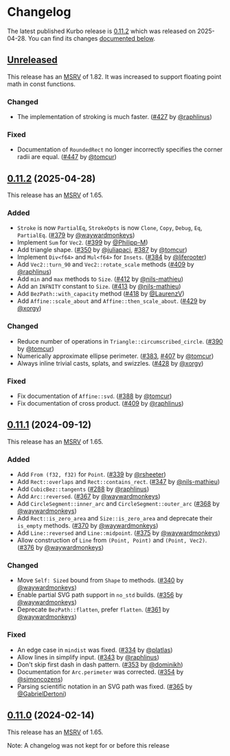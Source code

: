 <!-- Instructions

This changelog follows the patterns described here: <https://keepachangelog.com/en/>.

Subheadings to categorize changes are `added, changed, deprecated, removed, fixed, security`.

-->

# Changelog

The latest published Kurbo release is [0.11.2](#0112-2025-04-28) which was released on 2025-04-28.
You can find its changes [documented below](#0112-2025-04-28).

## [Unreleased]

This release has an [MSRV][] of 1.82.
It was increased to support floating point math in const functions.

### Changed

- The implementation of stroking is much faster. ([#427][] by [@raphlinus][])

### Fixed

- Documentation of `RoundedRect` no longer incorrectly specifies the corner radii are equal. ([#447][] by [@tomcur][])

## [0.11.2][] (2025-04-28)

This release has an [MSRV][] of 1.65.

### Added

- `Stroke` is now `PartialEq`, `StrokeOpts` is now `Clone`, `Copy`, `Debug`, `Eq`, `PartialEq`. ([#379][] by [@waywardmonkeys][])
- Implement `Sum` for `Vec2`. ([#399][] by [@Philipp-M][])
- Add triangle shape. ([#350][] by [@juliapaci][], [#387][] by [@tomcur][])
- Implement `Div<f64>` and `Mul<f64>` for `Insets`. ([#384][] by [@liferooter][])
- Add `Vec2::turn_90` and `Vec2::rotate_scale` methods ([#409][] by [@raphlinus][])
- Add `min` and `max` methods to `Size`. ([#412][] by [@nils-mathieu][])
- Add an `INFNITY` constant to `Size`. ([#413][] by [@nils-mathieu][])
- Add `BezPath::with_capacity` method ([#418][] by [@LaurenzV][])
- Add  `Affine::scale_about` and `Affine::then_scale_about`. ([#429][] by [@xorgy][])

### Changed

- Reduce number of operations in `Triangle::circumscribed_circle`. ([#390][] by [@tomcur][])
- Numerically approximate ellipse perimeter. ([#383][], [#407][] by [@tomcur][])
- Always inline trivial casts, splats, and swizzles. ([#428][] by [@xorgy][])

### Fixed

- Fix documentation of `Affine::svd`. ([#388][] by [@tomcur][])
- Fix documentation of cross product. ([#409][] by [@raphlinus][])

## [0.11.1][] (2024-09-12)

This release has an [MSRV][] of 1.65.

### Added

- Add `From (f32, f32)` for `Point`. ([#339][] by [@rsheeter][])
- Add `Rect::overlaps` and `Rect::contains_rect`. ([#347][] by [@nils-mathieu][])
- Add `CubicBez::tangents` ([#288][] by [@raphlinus][])
- Add `Arc::reversed`. ([#367][] by [@waywardmonkeys][])
- Add `CircleSegment::inner_arc` and `CircleSegment::outer_arc` ([#368][] by [@waywardmonkeys][])
- Add `Rect::is_zero_area` and `Size::is_zero_area` and deprecate their `is_empty` methods. ([#370][] by [@waywardmonkeys][])
- Add `Line::reversed` and `Line::midpoint`. ([#375][] by [@waywardmonkeys][])
- Allow construction of `Line` from `(Point, Point)` and `(Point, Vec2)`. ([#376][] by [@waywardmonkeys][])

### Changed

- Move `Self: Sized` bound from `Shape` to methods. ([#340][] by [@waywardmonkeys][])
- Enable partial SVG path support in `no_std` builds. ([#356][] by [@waywardmonkeys][])
- Deprecate `BezPath::flatten`, prefer `flatten`. ([#361][] by [@waywardmonkeys][])

### Fixed

- An edge case in `mindist` was fixed. ([#334][] by [@platlas][])
- Allow lines in simplify input. ([#343][] by [@raphlinus][])
- Don't skip first dash in dash pattern. ([#353][] by [@dominikh][])
- Documentation for `Arc.perimeter` was corrected. ([#354][] by [@simoncozens][])
- Parsing scientific notation in an SVG path was fixed. ([#365][] by [@GabrielDertoni][])

## [0.11.0][] (2024-02-14)

This release has an [MSRV][] of 1.65.

Note: A changelog was not kept for or before this release

[@dominikh]: https://github.com/dominikh
[@GabrielDertoni]: https://github.com/GabrielDertoni
[@juliapaci]: https://github.com/juliapaci
[@LaurenzV]: https://github.com/LaurenzV
[@liferooter]: https://github.com/liferooter
[@nils-mathieu]: https://github.com/nils-mathieu
[@Philipp-M]: https://github.com/Philipp-M
[@platlas]: https://github.com/platlas
[@raphlinus]: https://github.com/raphlinus
[@rsheeter]: https://github.com/rsheeter
[@simoncozens]: https://github.com/simoncozens
[@tomcur]: https://github.com/tomcur
[@waywardmonkeys]: https://github.com/waywardmonkeys
[@xorgy]: https://github.com/xorgy

[#288]: https://github.com/linebender/kurbo/pull/288
[#334]: https://github.com/linebender/kurbo/pull/334
[#339]: https://github.com/linebender/kurbo/pull/339
[#340]: https://github.com/linebender/kurbo/pull/340
[#343]: https://github.com/linebender/kurbo/pull/343
[#347]: https://github.com/linebender/kurbo/pull/347
[#350]: https://github.com/linebender/kurbo/pull/350
[#353]: https://github.com/linebender/kurbo/pull/353
[#354]: https://github.com/linebender/kurbo/pull/354
[#356]: https://github.com/linebender/kurbo/pull/356
[#361]: https://github.com/linebender/kurbo/pull/361
[#365]: https://github.com/linebender/kurbo/pull/365
[#367]: https://github.com/linebender/kurbo/pull/367
[#368]: https://github.com/linebender/kurbo/pull/368
[#370]: https://github.com/linebender/kurbo/pull/370
[#375]: https://github.com/linebender/kurbo/pull/375
[#376]: https://github.com/linebender/kurbo/pull/376
[#379]: https://github.com/linebender/kurbo/pull/379
[#383]: https://github.com/linebender/kurbo/pull/383
[#384]: https://github.com/linebender/kurbo/pull/384
[#387]: https://github.com/linebender/kurbo/pull/387
[#388]: https://github.com/linebender/kurbo/pull/388
[#390]: https://github.com/linebender/kurbo/pull/390
[#399]: https://github.com/linebender/kurbo/pull/399
[#407]: https://github.com/linebender/kurbo/pull/407
[#409]: https://github.com/linebender/kurbo/pull/409
[#412]: https://github.com/linebender/kurbo/pull/412
[#413]: https://github.com/linebender/kurbo/pull/413
[#418]: https://github.com/linebender/kurbo/pull/418
[#427]: https://github.com/linebender/kurbo/pull/427
[#428]: https://github.com/linebender/kurbo/pull/428
[#429]: https://github.com/linebender/kurbo/pull/429
[#447]: https://github.com/linebender/kurbo/pull/447

[Unreleased]: https://github.com/linebender/kurbo/compare/v0.11.2...HEAD
[0.11.0]: https://github.com/linebender/kurbo/releases/tag/v0.11.0
[0.11.1]: https://github.com/linebender/kurbo/releases/tag/v0.11.1
[0.11.2]: https://github.com/linebender/kurbo/releases/tag/v0.11.2

[MSRV]: README.md#minimum-supported-rust-version-msrv
